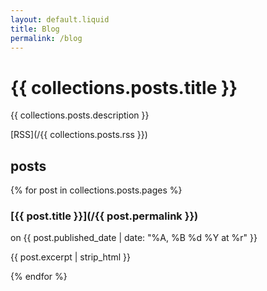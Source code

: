 ```yaml
---
layout: default.liquid
title: Blog
permalink: /blog
---
```


# {{ collections.posts.title }}
{{ collections.posts.description }}

[RSS](/{{ collections.posts.rss }})

## posts
{% for post in collections.posts.pages %}
### [{{ post.title }}](/{{ post.permalink }})
on {{ post.published_date | date: "%A, %B %d %Y at %r" }}

{{ post.excerpt | strip_html }}

{% endfor %}
